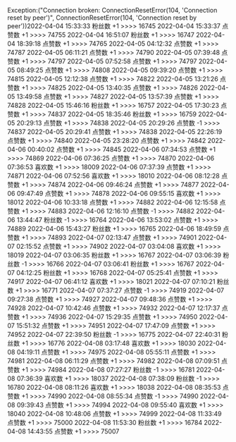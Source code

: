 Exception:("Connection broken: ConnectionResetError(104, 'Connection reset by peer')", ConnectionResetError(104, 'Connection reset by peer'))2022-04-04  15:33:33   粉丝数 +1 >>>> 16745
2022-04-04  15:33:37   点赞数 +1 >>>> 74755
2022-04-04  16:51:07   粉丝数 +1 >>>> 16747
2022-04-04  18:39:18   点赞数 +1 >>>> 74765
2022-04-05  04:12:32   点赞数 +1 >>>> 74787
2022-04-05  06:11:21   点赞数 +1 >>>> 74790
2022-04-05  07:39:48   点赞数 +1 >>>> 74797
2022-04-05  07:52:58   点赞数 +1 >>>> 74797
2022-04-05  08:49:25   点赞数 +1 >>>> 74808
2022-04-05  09:39:20   点赞数 +1 >>>> 74815
2022-04-05  12:12:38   点赞数 +1 >>>> 74822
2022-04-05  13:21:26   点赞数 +1 >>>> 74825
2022-04-05  13:40:35   点赞数 +1 >>>> 74826
2022-04-05  13:49:58   点赞数 +1 >>>> 74827
2022-04-05  13:57:39   点赞数 +1 >>>> 74828
2022-04-05  15:46:16   粉丝数 +1 >>>> 16757
2022-04-05  17:30:23   点赞数 +1 >>>> 74837
2022-04-05  18:35:46   粉丝数 +1 >>>> 16759
2022-04-05  20:29:13   点赞数 +1 >>>> 74838
2022-04-05  20:29:26   点赞数 -1 >>>> 74837
2022-04-05  20:29:41   点赞数 +1 >>>> 74838
2022-04-05  22:26:19   点赞数 +1 >>>> 74840
2022-04-05  23:28:20   点赞数 +1 >>>> 74842
2022-04-06  00:40:02   点赞数 +1 >>>> 74845
2022-04-06  07:34:53   点赞数 +1 >>>> 74869
2022-04-06  07:36:25   点赞数 +1 >>>> 74870
2022-04-06  07:36:53   喜欢数 +1 >>>> 18009
2022-04-06  07:37:39   点赞数 +1 >>>> 74871
2022-04-06  07:52:56   喜欢数 +1 >>>> 18010
2022-04-06  08:12:28   点赞数 +1 >>>> 74874
2022-04-06  09:46:24   点赞数 +1 >>>> 74877
2022-04-06  09:47:49   点赞数 +1 >>>> 74878
2022-04-06  09:55:15   喜欢数 +1 >>>> 18012
2022-04-06  10:33:18   点赞数 +1 >>>> 74882
2022-04-06  12:15:58   点赞数 +1 >>>> 74883
2022-04-06  12:16:10   点赞数 -1 >>>> 74882
2022-04-06  13:44:47   粉丝数 -1 >>>> 16764
2022-04-06  13:53:02   点赞数 +1 >>>> 74889
2022-04-06  15:43:27   粉丝数 +1 >>>> 16765
2022-04-06  18:49:59   点赞数 +1 >>>> 74893
2022-04-07  02:13:47   点赞数 +1 >>>> 74901
2022-04-07  02:15:52   点赞数 +1 >>>> 74902
2022-04-07  03:04:08   喜欢数 +1 >>>> 18019
2022-04-07  03:06:35   粉丝数 +1 >>>> 16767
2022-04-07  03:06:39   粉丝数 -1 >>>> 16766
2022-04-07  03:06:41   粉丝数 +1 >>>> 16767
2022-04-07  04:12:25   粉丝数 +1 >>>> 16768
2022-04-07  05:25:41   点赞数 +1 >>>> 74917
2022-04-07  06:41:12   喜欢数 +1 >>>> 18021
2022-04-07  07:10:21   粉丝数 +1 >>>> 16771
2022-04-07  07:37:27   点赞数 -1 >>>> 74919
2022-04-07  09:27:38   点赞数 +1 >>>> 74927
2022-04-07  09:48:36   点赞数 +1 >>>> 74928
2022-04-07  10:42:46   点赞数 +1 >>>> 74932
2022-04-07  12:17:37   点赞数 +1 >>>> 74936
2022-04-07  15:29:35   点赞数 +1 >>>> 74950
2022-04-07  15:51:32   点赞数 +1 >>>> 74951
2022-04-07  17:47:09   点赞数 +1 >>>> 74952
2022-04-07  22:39:50   粉丝数 -1 >>>> 16775
2022-04-07  22:40:31   粉丝数 +1 >>>> 16776
2022-04-08  03:17:48   喜欢数 +1 >>>> 18030
2022-04-08  04:19:11   点赞数 +1 >>>> 74975
2022-04-08  05:55:11   点赞数 +1 >>>> 74981
2022-04-08  06:11:29   点赞数 +1 >>>> 74982
2022-04-08  07:09:51   点赞数 +1 >>>> 74984
2022-04-08  07:27:27   粉丝数 -1 >>>> 16781
2022-04-08  07:36:39   喜欢数 +1 >>>> 18037
2022-04-08  07:38:09   粉丝数 -1 >>>> 16780
2022-04-08  08:11:26   喜欢数 +1 >>>> 18038
2022-04-08  08:35:53   点赞数 +1 >>>> 74990
2022-04-08  08:55:34   点赞数 -1 >>>> 74990
2022-04-08  09:39:43   点赞数 +1 >>>> 74994
2022-04-08  09:55:40   喜欢数 +1 >>>> 18040
2022-04-08  10:48:06   点赞数 +1 >>>> 74999
2022-04-08  11:33:49   点赞数 +1 >>>> 75000
2022-04-08  11:53:30   粉丝数 +1 >>>> 16784
2022-04-08  14:43:55   点赞数 +1 >>>> 75007
